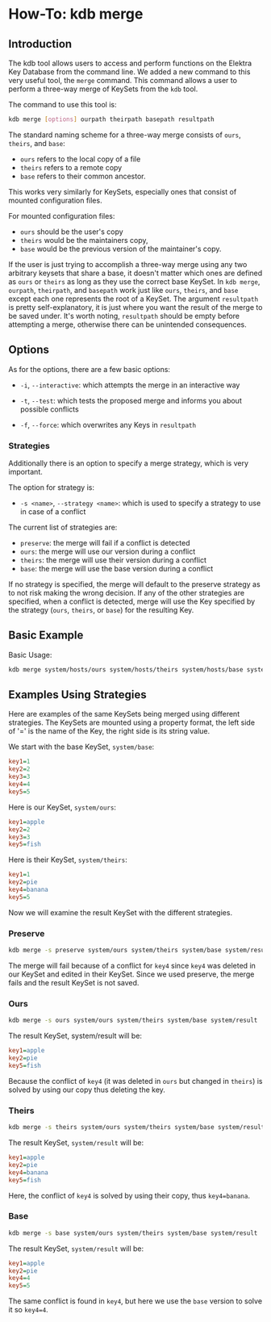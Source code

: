 # How-To: kdb merge

## Introduction

The kdb tool allows users to access and perform functions on the Elektra Key Database from the command line. We added
a new command to this very useful tool, the `merge` command. This command allows a user to perform a three-way merge
of KeySets from the `kdb` tool.

The command to use this tool is:

```sh
kdb merge [options] ourpath theirpath basepath resultpath
```

The standard naming scheme for a three-way merge consists of `ours`, `theirs`, and `base`:

- `ours` refers to the local copy of a file
- `theirs` refers to a remote copy
- `base` refers to their common ancestor.

This works very similarly for KeySets, especially ones that consist of mounted configuration files.

For mounted configuration files:

- `ours` should be the user's copy
- `theirs` would be the maintainers copy,
- `base` would be the previous version of the maintainer's copy.

If the user is just trying to accomplish a three-way merge using any two arbitrary keysets that share a base,
it doesn't matter which ones are defined as `ours` or `theirs` as long as they use the correct base KeySet.
In `kdb merge`, `ourpath`, `theirpath`, and `basepath` work just like `ours`, `theirs`, and `base` except each one represents the
root of a KeySet. The argument `resultpath` is pretty self-explanatory, it is just where you want the result of the merge to be saved under.
It's worth noting, `resultpath` should be empty before attempting a merge, otherwise there can be unintended consequences.

## Options

As for the options, there are a few basic options:

- `-i`, `--interactive`: which attempts the merge in an interactive way

- `-t`, `--test`: which tests the proposed merge and informs you about possible
  conflicts

- `-f`, `--force`: which overwrites any Keys in `resultpath`

### Strategies

Additionally there is an option to specify a merge strategy, which is very important.

The option for strategy is:

- `-s <name>`, `--strategy <name>`: which is used to specify a strategy to use in case of a conflict

The current list of strategies are:

- `preserve`: the merge will fail if a conflict is detected
- `ours`: the merge will use our version during a conflict
- `theirs`: the merge will use their version during a conflict
- `base`: the merge will use the base version during a conflict

If no strategy is specified, the merge will default to the preserve strategy as to not risk making the wrong decision.
If any of the other strategies are specified, when a conflict is detected, merge will use the Key specified by the
strategy (`ours`, `theirs`, or `base`) for the resulting Key.

## Basic Example

Basic Usage:

```sh
kdb merge system/hosts/ours system/hosts/theirs system/hosts/base system/hosts/result
```

## Examples Using Strategies

Here are examples of the same KeySets being merged using different strategies.
The KeySets are mounted using a property format, the left side of '=' is the name of
the Key, the right side is its string value.

We start with the base KeySet, `system/base`:

```ini
key1=1
key2=2
key3=3
key4=4
key5=5
```

Here is our KeySet, `system/ours`:

```ini
key1=apple
key2=2
key3=3
key5=fish
```

Here is their KeySet, `system/theirs`:

```ini
key1=1
key2=pie
key4=banana
key5=5
```

Now we will examine the result KeySet with the different strategies.

### Preserve

```sh
kdb merge -s preserve system/ours system/theirs system/base system/result
```

The merge will fail because of a conflict for `key4` since `key4` was deleted in our KeySet and
edited in their KeySet. Since we used preserve, the merge fails and the result KeySet is not saved.

### Ours

```sh
kdb merge -s ours system/ours system/theirs system/base system/result
```

The result KeySet, system/result will be:

```ini
key1=apple
key2=pie
key5=fish
```

Because the conflict of `key4` (it was deleted in `ours` but changed in `theirs`) is solved by using our copy
thus deleting the key.

### Theirs

```sh
kdb merge -s theirs system/ours system/theirs system/base system/result
```

The result KeySet, `system/result` will be:

```ini
key1=apple
key2=pie
key4=banana
key5=fish
```

Here, the conflict of `key4` is solved by using their copy, thus `key4=banana`.

### Base

```sh
kdb merge -s base system/ours system/theirs system/base system/result
```

The result KeySet, `system/result` will be:

```ini
key1=apple
key2=pie
key4=4
key5=5
```

The same conflict is found in `key4`, but here we use the `base` version to solve it so `key4=4`.
